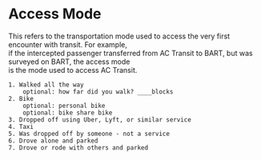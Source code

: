 # Access Mode


This refers to the transportation mode used to access the very first encounter with transit. For example,  
if the intercepted passenger transferred from AC Transit to BART, but was surveyed on BART, the access mode  
is the mode used to access AC Transit.  

     


```
1. Walked all the way   
	optional: how far did you walk? ____blocks  
2. Bike  
 	optional: personal bike  
	optional: bike share bike  
3. Dropped off using Uber, Lyft, or similar service  
4. Taxi  
5. Was dropped off by someone - not a service  
6. Drove alone and parked  
7. Drove or rode with others and parked     
```




